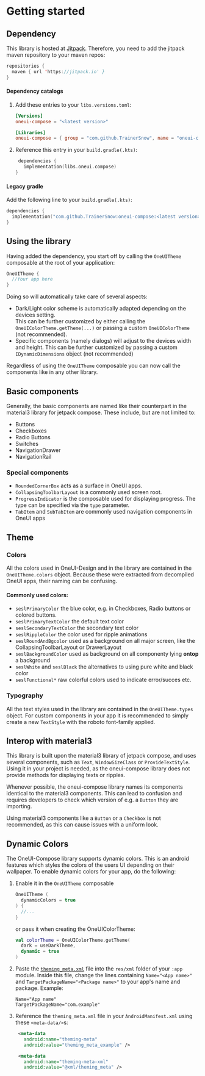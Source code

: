 # Getting started

## Dependency 

This library is hosted at [Jitpack](https://jitpack.io/#TrainerSnow/oneui-compose). Therefore, you need to add the jitpack maven repository to your maven repos:
```kotlin
repositories {
  maven { url 'https://jitpack.io' }
}
```

#### Dependency catalogs
1. Add these entries to your `libs.versions.toml`:
   ```toml
   [Versions]
   oneui-compose = "<latest version>"

   [Libraries]
   oneui-compose = { group = "com.github.TrainerSnow", name = "oneui-compose", version.ref = "oneui-compose" }
   ```
2. Reference this entry in your `build.gradle(.kts)`:
   ```kotlin
    dependencies {
      implementation(libs.oneui.compose)
   }
   ```
#### Legacy gradle
Add the following line to your `build.gradle(.kts)`:
```kotlin
dependencies {
  implementation("com.github.TrainerSnow:oneui-compose:<latest version>")
}
```

## Using the library

Having added the dependency, you start off by calling the `OneUITheme` composable at the root of your application:

```kotlin
OneUITheme {
  //Your app here
}
```

Doing so will automatically take care of several aspects:

- Dark/Light color scheme is automatically adapted depending on the devices setting.  
    This can be further customized by either calling the `OneUIColorTheme.getTheme(...)` or passing a custom `OneUIColorTheme` (not recommended).
- Specific components (namely dialogs) will adjust to the devices width and height.
    This can be further customized by passing a custom `IDynamicDimensions` object (not recommended)

Regardless of using the `OneUITheme` composable you can now call the components like in any other library.

## Basic components
Generally, the basic components are named like their counterpart in the material3 library for jetpack compose. These include, but are not limited to:

- Buttons
- Checkboxes
- Radio Buttons
- Switches
- NavigationDrawer
- NavigationRail

### Special components
- `RoundedCornerBox` acts as a surface in OneUI apps.
- `CollapsingToolbarLayout` is a commonly used screen root.
- `ProgressIndicator` is the composable used for displaying progress. The type can be specified via the `type` parameter.
- `TabItem` and `SubTabItem` are commonly used navigation components in OneUI apps

## Theme
### Colors
All the colors used in OneUI-Design and in the library are contained in the `OneUITheme.colors` object.
Because these were extracted from decompiled OneUI apps, their naming can be confusing.
#### Commonly used colors:
- `seslPrimaryColor` the blue color, e.g. in Checkboxes, Radio buttons or colored buttons.
- `seslPrimaryTextColor` the default text color
- `seslSecondaryTextColor` the secondary text color
- `seslRippleColor` the color used for ripple animations
- `seslRoundAndBgcolor` used as a background on all major screen, like the CollapsingToolbarLayout or DrawerLayout
- `seslBackgroundColor` used as background on all componenty lying **ontop** a background
- `seslWhite` and `seslBlack` the alternatives to using pure white and black color
- `seslFunctional*` raw colorful colors used to indicate error/succes etc.

### Typography
All the text styles used in the library are contained in the `OneUITheme.types` object.
For custom components in your app it is recommended to simply create a new `TextStyle` with the roboto font-family applied.


## Interop with material3
This library is built upon the material3 library of jetpack compose, and uses several components, such as `Text`, `WindowSizeClass` or `ProvideTextStyle`.
Using it in your project is needed, as the oneui-compose library does not provide methods for displaying texts or ripples.

Whenever possible, the oneui-compose library names its components identical to the material3 components. This can lead to confusion and requires developers to check which version of e.g. a `Button` they are importing.

Using material3 components like a `Button` or a `Checkbox` is not recommended, as this can cause issues with a uniform look.

## Dynamic Colors
The OneUI-Compose library supports dynamic colors. This is an android features which styles the colors of the users UI depending on their wallpaper.
To enable dynamic colors for your app, do the following:

1. Enable it in the `OneUITheme` composable
   
   ```kotlin
   OneUITheme (
     dynamicColors = true
   ) {
     //...
   }
   ```
   or pass it when creating the OneUIColorTheme:
   
   ```kotlin
   val colorTheme = OneUIColorTheme.getTheme(
     dark = useDarkTheme,
     dynamic = true
   )
   ```
2. Paste the [`theming_meta.xml`](https://github.com/TrainerSnow/oneui-DreamDiary/blob/master/theming_meta.xml) file into the `res/xml` folder of your `:app` module.
   Inside this file, change the lines containing `Name="<App name>"` and `TargetPackageName="<Package name>"` to your app's name and package. Example:
   ```
   Name="App name"
   TargetPackageName="com.example"
   ```
3. Reference the `theming_meta.xml` file in your `AndroidManifest.xml` using these `<meta-data/>`s:

   ```xml
    <meta-data
      android:name="theming-meta"
      android:value="theming_meta_example" />

    <meta-data
      android:name="theming-meta-xml"
      android:value="@xml/theming_meta" />
   ```

